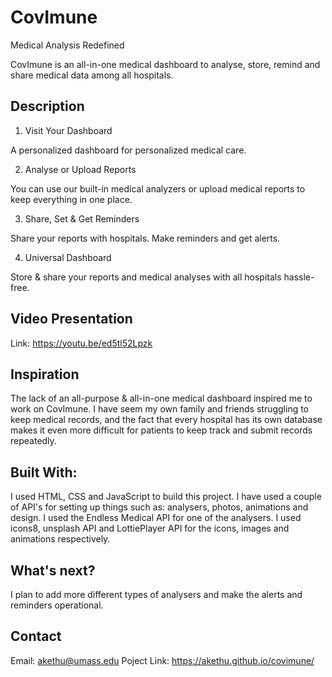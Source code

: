 # CovImune
Medical Analysis Redefined

CovImune is an all-in-one medical dashboard to analyse, store, remind and share medical data among all hospitals.

## Description

1. Visit Your Dashboard

A personalized dashboard for personalized medical care.

2. Analyse or Upload Reports

You can use our built-in medical analyzers or upload medical reports to keep everything in one place.

3. Share, Set & Get Reminders

Share your reports with hospitals. Make reminders and get alerts.

4. Universal Dashboard

Store & share your reports and medical analyses with all hospitals hassle-free.



## Video Presentation

Link: https://youtu.be/ed5tl52Lpzk 


## Inspiration

The lack of an all-purpose & all-in-one medical dashboard inspired me to work on CovImune. I have seem my own family and friends struggling to keep medical records, and the fact that every hospital has its own database makes it even more difficult for patients to keep track and submit records repeatedly.


## Built With:

I used HTML, CSS and JavaScript to build this project. I have used a couple of API's for setting up things such as: analysers, photos, animations and design. 
I used the Endless Medical API for one of the analysers. I used icons8, unsplash API and LottiePlayer API for the icons, images and animations respectively.


## What's next?

I plan to add more different types of analysers and make the alerts and reminders operational.


## Contact

Email: akethu@umass.edu 
Poject Link: https://akethu.github.io/covimune/
